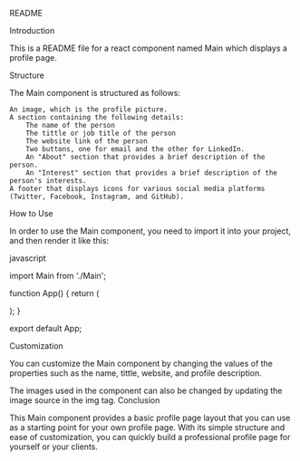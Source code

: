 README

Introduction

This is a README file for a react component named Main which displays a profile page.

Structure

The Main component is structured as follows:

    An image, which is the profile picture.
    A section containing the following details:
        The name of the person
        The tittle or job title of the person
        The website link of the person
        Two buttons, one for email and the other for LinkedIn.
        An "About" section that provides a brief description of the person.
        An "Interest" section that provides a brief description of the person's interests.
    A footer that displays icons for various social media platforms (Twitter, Facebook, Instagram, and GitHub).
    
            
How to Use

In order to use the Main component, you need to import it into your project, and then render it like this:

javascript

import Main from './Main';

function App() {
  return (
    <div className="App">
      <Main />
    </div>
  );
}

export default App;

Customization

You can customize the Main component by changing the values of the properties such as the name, tittle, website, and profile description.

The images used in the component can also be changed by updating the image source in the img tag.
Conclusion

This Main component provides a basic profile page layout that you can use as a starting point for your own profile page. With its simple structure and ease of customization, you can quickly build a professional profile page for yourself or your clients.
